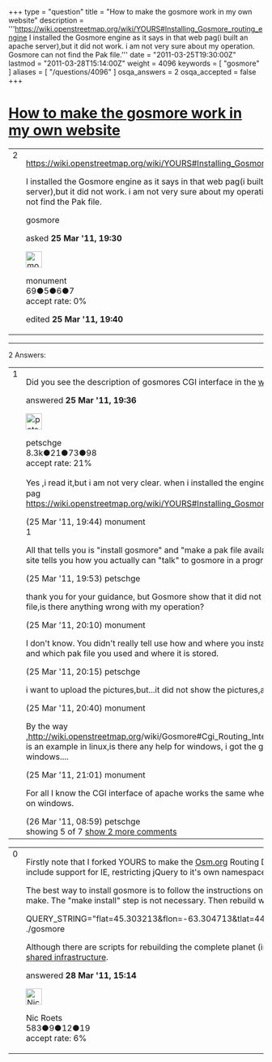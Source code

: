 +++
type = "question"
title = "How to make the gosmore work in my own website"
description = '''https://wiki.openstreetmap.org/wiki/YOURS#Installing_Gosmore_routing_engine I installed the Gosmore engine as it says in that web pag(i built an apache server),but it did not work. i am not very sure about my operation. Gosmore can not find the Pak file.'''
date = "2011-03-25T19:30:00Z"
lastmod = "2011-03-28T15:14:00Z"
weight = 4096
keywords = [ "gosmore" ]
aliases = [ "/questions/4096" ]
osqa_answers = 2
osqa_accepted = false
+++

<div class="headNormal">

# [How to make the gosmore work in my own website](/questions/4096/how-to-make-the-gosmore-work-in-my-own-website)

</div>

<div id="main-body">

<div id="askform">

<table id="question-table" style="width:100%;">
<colgroup>
<col style="width: 50%" />
<col style="width: 50%" />
</colgroup>
<tbody>
<tr>
<td style="width: 30px; vertical-align: top"><div class="vote-buttons">
<span id="post-4096-upvote" class="ajax-command post-vote up" rel="nofollow" title="I like this post (click again to cancel)"> </span>
<div id="post-4096-score" class="post-score" title="current number of votes">
2
</div>
<span id="post-4096-downvote" class="ajax-command post-vote down" rel="nofollow" title="I dont like this post (click again to cancel)"> </span> <span id="favorite-mark" class="ajax-command favorite-mark" rel="nofollow" title="mark/unmark this question as favorite (click again to cancel)"> </span>
<div id="favorite-count" class="favorite-count">
&#10;</div>
</div></td>
<td><div id="item-right">
<div class="question-body">
<p><a href="https://wiki.openstreetmap.org/wiki/YOURS#Installing_Gosmore_routing_engine">https://wiki.openstreetmap.org/wiki/YOURS#Installing_Gosmore_routing_engine</a></p>
<p>I installed the Gosmore engine as it says in that web pag(i built an apache server),but it did not work. i am not very sure about my operation. Gosmore can not find the Pak file.</p>
</div>
<div id="question-tags" class="tags-container tags">
<span class="post-tag tag-link-gosmore" rel="tag" title="see questions tagged &#39;gosmore&#39;">gosmore</span>
</div>
<div id="question-controls" class="post-controls">
&#10;</div>
<div class="post-update-info-container">
<div class="post-update-info post-update-info-user">
<p>asked <strong>25 Mar '11, 19:30</strong></p>
<img src="https://secure.gravatar.com/avatar/af1ec8bbb972abf519b0c265336d7911?s=32&amp;d=identicon&amp;r=g" class="gravatar" width="32" height="32" alt="monument&#39;s gravatar image" />
<p><span>monument</span><br />
<span class="score" title="69 reputation points">69</span><span title="5 badges"><span class="badge1">●</span><span class="badgecount">5</span></span><span title="6 badges"><span class="silver">●</span><span class="badgecount">6</span></span><span title="7 badges"><span class="bronze">●</span><span class="badgecount">7</span></span><br />
<span class="accept_rate" title="Rate of the user&#39;s accepted answers">accept rate:</span> <span title="monument has no accepted answers">0%</span></p>
</div>
<div class="post-update-info post-update-info-edited">
<p><span> edited <strong>25 Mar '11, 19:40</strong> </span></p>
</div>
</div>
<div id="comments-container-4096" class="comments-container">
&#10;</div>
<div id="comment-tools-4096" class="comment-tools">
&#10;</div>
<div class="clear">
&#10;</div>
<div id="comment-4096-form-container" class="comment-form-container">
&#10;</div>
<div class="clear">
&#10;</div>
</div></td>
</tr>
</tbody>
</table>

------------------------------------------------------------------------

<div class="tabBar">

<span id="sort-top"></span>

<div class="headQuestions">

2 Answers:

</div>

</div>

<span id="4097"></span>

<div id="answer-container-4097" class="answer">

<table style="width:100%;">
<colgroup>
<col style="width: 50%" />
<col style="width: 50%" />
</colgroup>
<tbody>
<tr>
<td style="width: 30px; vertical-align: top"><div class="vote-buttons">
<span id="post-4097-upvote" class="ajax-command post-vote up" rel="nofollow" title="I like this post (click again to cancel)"> </span>
<div id="post-4097-score" class="post-score" title="current number of votes">
1
</div>
<span id="post-4097-downvote" class="ajax-command post-vote down" rel="nofollow" title="I dont like this post (click again to cancel)"> </span>
</div></td>
<td><div class="item-right">
<div class="answer-body">
<p>Did you see the description of gosmores CGI interface in the <a href="https://wiki.openstreetmap.org/wiki/Gosmore#Cgi_Routing_Interface">wiki</a>?</p>
</div>
<div class="answer-controls post-controls">
&#10;</div>
<div class="post-update-info-container">
<div class="post-update-info post-update-info-user">
<p>answered <strong>25 Mar '11, 19:36</strong></p>
<img src="https://secure.gravatar.com/avatar/465f344e31e8ba1be0e0401414815db0?s=32&amp;d=identicon&amp;r=g" class="gravatar" width="32" height="32" alt="petschge&#39;s gravatar image" />
<p><span>petschge</span><br />
<span class="score" title="8279 reputation points"><span>8.3k</span></span><span title="21 badges"><span class="badge1">●</span><span class="badgecount">21</span></span><span title="73 badges"><span class="silver">●</span><span class="badgecount">73</span></span><span title="98 badges"><span class="bronze">●</span><span class="badgecount">98</span></span><br />
<span class="accept_rate" title="Rate of the user&#39;s accepted answers">accept rate:</span> <span title="petschge has 29 accepted answers">21%</span></p>
</div>
</div>
<div id="comments-container-4097" class="comments-container">
<span id="4098"></span>
<div id="comment-4098" class="comment">
<div id="post-4098-score" class="comment-score">
&#10;</div>
<div class="comment-text">
<p>Yes ,i read it,but i am not very clear. when i installed the engine，i just read the pag <a href="https://wiki.openstreetmap.org/wiki/YOURS#Installing_Gosmore_routing_engine">https://wiki.openstreetmap.org/wiki/YOURS#Installing_Gosmore_routing_engine</a></p>
</div>
<div id="comment-4098-info" class="comment-info">
<span class="comment-age">(25 Mar '11, 19:44)</span> <span class="comment-user userinfo">monument</span>
</div>
</div>
<span id="4099"></span>
<div id="comment-4099" class="comment">
<div id="post-4099-score" class="comment-score">
1
</div>
<div class="comment-text">
<p>All that tells you is "install gosmore" and "make a pak file available". The other site tells you how you actually can "talk" to gosmore in a programm.</p>
</div>
<div id="comment-4099-info" class="comment-info">
<span class="comment-age">(25 Mar '11, 19:53)</span> <span class="comment-user userinfo">petschge</span>
</div>
</div>
<span id="4100"></span>
<div id="comment-4100" class="comment">
<div id="post-4100-score" class="comment-score">
&#10;</div>
<div class="comment-text">
<p>thank you for your guidance, but Gosmore show that it did not find the pak file,is there anything wrong with my operation?</p>
</div>
<div id="comment-4100-info" class="comment-info">
<span class="comment-age">(25 Mar '11, 20:10)</span> <span class="comment-user userinfo">monument</span>
</div>
</div>
<span id="4101"></span>
<div id="comment-4101" class="comment">
<div id="post-4101-score" class="comment-score">
&#10;</div>
<div class="comment-text">
<p>I don't know. You didn't really tell use how and where you installed gosmore and which pak file you used and where it is stored.</p>
</div>
<div id="comment-4101-info" class="comment-info">
<span class="comment-age">(25 Mar '11, 20:15)</span> <span class="comment-user userinfo">petschge</span>
</div>
</div>
<span id="4102"></span>
<div id="comment-4102" class="comment">
<div id="post-4102-score" class="comment-score">
&#10;</div>
<div class="comment-text">
<p>i want to upload the pictures,but...it did not show the pictures,all red X.....</p>
</div>
<div id="comment-4102-info" class="comment-info">
<span class="comment-age">(25 Mar '11, 20:40)</span> <span class="comment-user userinfo">monument</span>
</div>
</div>
<span id="4108"></span>
<div id="comment-4108" class="comment not_top_scorer">
<div id="post-4108-score" class="comment-score">
&#10;</div>
<div class="comment-text">
<p>By the way <a href="http://,http://wiki.openstreetmap.org">,http://wiki.openstreetmap.org</a>/wiki/Gosmore#Cgi_Routing_Interface this page is an example in linux,is there any help for windows, i got the gosmore for windows....</p>
</div>
<div id="comment-4108-info" class="comment-info">
<span class="comment-age">(25 Mar '11, 21:01)</span> <span class="comment-user userinfo">monument</span>
</div>
</div>
<span id="4125"></span>
<div id="comment-4125" class="comment not_top_scorer">
<div id="post-4125-score" class="comment-score">
&#10;</div>
<div class="comment-text">
<p>For all I know the CGI interface of apache works the same whether on linux or on windows.</p>
</div>
<div id="comment-4125-info" class="comment-info">
<span class="comment-age">(26 Mar '11, 08:59)</span> <span class="comment-user userinfo">petschge</span>
</div>
</div>
</div>
<div id="comment-tools-4097" class="comment-tools">
<span class="comments-showing"> showing 5 of 7 </span> <a href="#" class="show-all-comments-link">show 2 more comments</a>
</div>
<div class="clear">
&#10;</div>
<div id="comment-4097-form-container" class="comment-form-container">
&#10;</div>
<div class="clear">
&#10;</div>
</div></td>
</tr>
</tbody>
</table>

</div>

<span id="4155"></span>

<div id="answer-container-4155" class="answer">

<table style="width:100%;">
<colgroup>
<col style="width: 50%" />
<col style="width: 50%" />
</colgroup>
<tbody>
<tr>
<td style="width: 30px; vertical-align: top"><div class="vote-buttons">
<span id="post-4155-upvote" class="ajax-command post-vote up" rel="nofollow" title="I like this post (click again to cancel)"> </span>
<div id="post-4155-score" class="post-score" title="current number of votes">
0
</div>
<span id="post-4155-downvote" class="ajax-command post-vote down" rel="nofollow" title="I dont like this post (click again to cancel)"> </span>
</div></td>
<td><div class="item-right">
<div class="answer-body">
<p>Firstly note that I forked YOURS to make the <a href="http://Osm.org">Osm.org</a> Routing Demo. You can grab <a href="http://nroets.dev.openstreetmap.org/">my latest tarball</a>. My changes include support for IE, restricting jQuery to it's own namespace, making routes dragable and many bug fixes.</p>
<p>The best way to install gosmore is to follow the instructions on the Gosmore wiki page, i.e. svn co, configure and make. The "make install" step is not necessary. Then rebuild with an extract and test it e.g.</p>
<p>QUERY_STRING="flat=45.303213&amp;flon=-63.304713&amp;tlat=44.6890011&amp;tlon=-63.8092375fast=1&amp;v=motorcar" ./gosmore</p>
<p>Although there are scripts for rebuilding the complete planet (in 2 sections), it is strongly advised that you use the <a href="https://wiki.openstreetmap.org/wiki/Osm.org_Routing_Demo#Can_I_use_the_service_in_other_websites_.2F_applications_.3F">shared infrastructure</a>.</p>
</div>
<div class="answer-controls post-controls">
&#10;</div>
<div class="post-update-info-container">
<div class="post-update-info post-update-info-user">
<p>answered <strong>28 Mar '11, 15:14</strong></p>
<img src="https://secure.gravatar.com/avatar/d25927545eb18b4d577280081df5ce6b?s=32&amp;d=identicon&amp;r=g" class="gravatar" width="32" height="32" alt="Nic%20Roets&#39;s gravatar image" />
<p><span>Nic Roets</span><br />
<span class="score" title="583 reputation points">583</span><span title="9 badges"><span class="badge1">●</span><span class="badgecount">9</span></span><span title="12 badges"><span class="silver">●</span><span class="badgecount">12</span></span><span title="19 badges"><span class="bronze">●</span><span class="badgecount">19</span></span><br />
<span class="accept_rate" title="Rate of the user&#39;s accepted answers">accept rate:</span> <span title="Nic Roets has one accepted answer">6%</span></p>
</div>
</div>
<div id="comments-container-4155" class="comments-container">
&#10;</div>
<div id="comment-tools-4155" class="comment-tools">
&#10;</div>
<div class="clear">
&#10;</div>
<div id="comment-4155-form-container" class="comment-form-container">
&#10;</div>
<div class="clear">
&#10;</div>
</div></td>
</tr>
</tbody>
</table>

</div>

<div class="paginator-container-left">

</div>

</div>

</div>

